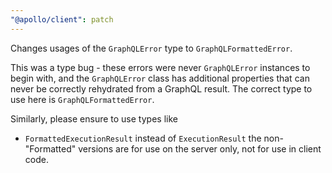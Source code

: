 ```yaml
---
"@apollo/client": patch
---
```


Changes usages of the `GraphQLError` type to `GraphQLFormattedError`.

This was a type bug - these errors were never `GraphQLError` instances
to begin with, and the `GraphQLError` class has additional properties that can
never be correctly rehydrated from a GraphQL result.
The correct type to use here is `GraphQLFormattedError`.

Similarly, please ensure to use types like
* `FormattedExecutionResult` instead of `ExecutionResult`
the non-"Formatted" versions are for use on the server only,
not for use in client code.
